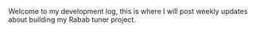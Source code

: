 Welcome to my development log, this is where I will post weekly updates about building my Rabab tuner project.